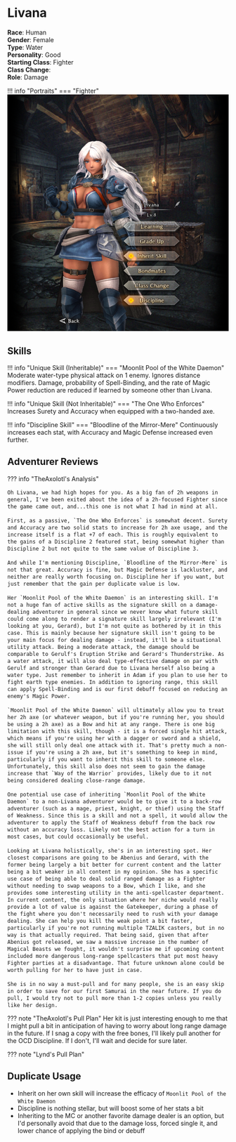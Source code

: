 # Livana

**Race**: Human  
**Gender**: Female  
**Type**: Water  
**Personality**: Good  
**Starting Class**: Fighter  
**Class Change**:  
**Role**: Damage

!!! info "Portraits"
    === "Fighter"
        ![](../img/livana-fighter.png)

## Skills

!!! info "Unique Skill (Inheritable)"
    === "Moonlit Pool of the White Daemon"
        Moderate water-type physical attack on 1 enemy. Ignores distance modifiers. Damage, probability of Spell-Binding, and the rate of Magic Power reduction are reduced if learned by someone other than Livana.

!!! info "Unique Skill (Not Inheritable)"
    === "The One Who Enforces"
        Increases Surety and Accuracy when equipped with a two-handed axe.

!!! info "Discipline Skill"
    === "Bloodline of the Mirror-Mere"
        Continuously increases each stat, with Accuracy and Magic Defense increased even further.

## Adventurer Reviews

??? info "TheAxolotl's Analysis"

    Oh Livana, we had high hopes for you. As a big fan of 2h weapons in general, I've been exited about the idea of a 2h-focused Fighter since the game came out, and...this one is not what I had in mind at all.

    First, as a passive, `The One Who Enforces` is somewhat decent. Surety and Accuracy are two solid stats to increase for 2h axe usage, and the increase itself is a flat +7 of each. This is roughly equivalent to the gains of a Discipline 2 featured stat, being somewhat higher than Discipline 2 but not quite to the same value of Discipline 3.

    And while I'm mentioning Discipline, `Bloodline of the Mirror-Mere` is not that great. Accuracy is fine, but Magic Defense is lackluster, and neither are really worth focusing on. Discipline her if you want, but just remember that the gain per duplicate value is low.

    Her `Moonlit Pool of the White Daemon` is an interesting skill. I'm not a huge fan of active skills as the signature skill on a damage-dealing adventurer in general since we never know what future skill could come along to render a signature skill largely irrelevant (I'm looking at you, Gerard), but I'm not quite as bothered by it in this case. This is mainly because her signature skill isn't going to be your main focus for dealing damage - instead, it'll be a situational utility attack. Being a moderate attack, the damage should be comparable to Gerulf's Eruption Strike and Gerard's Thunderstrike. As a water attack, it will also deal type-effective damage on par with Gerulf and stronger than Gerard due to Livana herself also being a water type. Just remember to inherit in Adam if you plan to use her to fight earth type enemies. In addition to ignoring range, this skill can apply Spell-Binding and is our first debuff focused on reducing an enemy's Magic Power.
    
    `Moonlit Pool of the White Daemon` will ultimately allow you to treat her 2h axe (or whatever weapon, but if you're running her, you should be using a 2h axe) as a Bow and hit at any range. There is one big limitation with this skill, though - it is a forced single hit attack, which means if you're using her with a dagger or sword and a shield, she will still only deal one attack with it. That's pretty much a non-issue if you're using a 2h axe, but it's something to keep in mind, particularly if you want to inherit this skill to someone else. Unfortunately, this skill also does not seem to gain the damage increase that `Way of the Warrior` provides, likely due to it not being considered dealing close-range damage.

    One potential use case of inheriting `Moonlit Pool of the White Daemon` to a non-Livana adventurer would be to give it to a back-row adventurer (such as a mage, priest, knight, or thief) using the Staff of Weakness. Since this is a skill and not a spell, it would allow the adventurer to apply the Staff of Weakness debuff from the back row without an accuracy loss. Likely not the best action for a turn in most cases, but could occasionally be useful.

    Looking at Livana holistically, she's in an interesting spot. Her closest comparisons are going to be Abenius and Gerard, with the former being largely a bit better for current content and the latter being a bit weaker in all content in my opinion. She has a specific use case of being able to deal solid ranged damage as a Fighter without needing to swap weapons to a Bow, which I like, and she provides some interesting utility in the anti-spellcaster department. In current content, the only situation where her niche would really provide a lot of value is against the Gatekeeper, during a phase of the fight where you don't necessarily need to rush with your damage dealing. She can help you kill the weak point a bit faster, particularly if you're not running multiple TZALIK casters, but in no way is that actually required. That being said, given that after Abenius got released, we saw a massive increase in the number of Magical Beasts we fought, it wouldn't surprise me if upcoming content included more dangerous long-range spellcasters that put most heavy Fighter parties at a disadvantage. That future unknown alone could be worth pulling for her to have just in case.

    She is in no way a must-pull and for many people, she is an easy skip in order to save for our first Samurai in the near future. If you do pull, I would try not to pull more than 1-2 copies unless you really like her design.

??? note "TheAxolotl's Pull Plan"
    Her kit is just interesting enough to me that I might pull a bit in anticipation of having to worry about long range damage in the future. If I snag a copy with the free bones, I'll likely pull another for the OCD Discipline. If I don't, I'll wait and decide for sure later.

??? note "Lynd's Pull Plan"
    
## Duplicate Usage

* Inherit on her own skill will increase the efficacy of `Moonlit Pool of the White Daemon`
* Discipline is nothing stellar, but will boost some of her stats a bit
* Inheriting to the MC or another favorite damage dealer is an option, but I'd personally avoid that due to the damage loss, forced single it, and lower chance of applying the bind or debuff